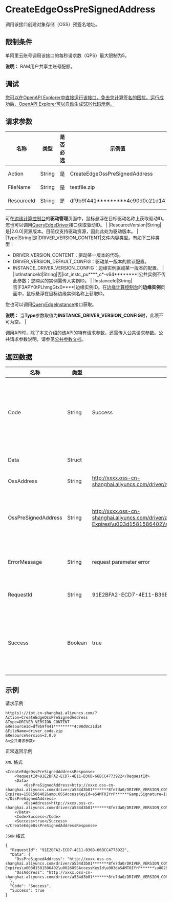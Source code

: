 # CreateEdgeOssPreSignedAddress

调用该接口创建对象存储（OSS）预签名地址。

## 限制条件

单阿里云账号调用该接口的每秒请求数（QPS）最大限制为5。

**说明：** RAM用户共享主账号配额。

## 调试

[您可以在OpenAPI Explorer中直接运行该接口，免去您计算签名的困扰。运行成功后，OpenAPI Explorer可以自动生成SDK代码示例。](https://api.aliyun.com/#product=Iot&api=CreateEdgeOssPreSignedAddress&type=RPC&version=2018-01-20)

## 请求参数

|名称|类型|是否必选|示例值|描述|
|--|--|----|---|--|
|Action|String|是|CreateEdgeOssPreSignedAddress|系统规定参数。取值：CreateEdgeOssPreSignedAddress。 |
|FileName|String|是|testfile.zip|文件名，格式为`<文件名>.<后缀>`。 |
|ResourceId|String|是|df9b9f441\*\*\*\*\*\*\*\*\*4c90d0c21d14|资源ID。目前仅支持驱动资源，因此此处为驱动ID。

可在[边缘计算控制台](https://iot.console.aliyun.com/le/instance/list)的**驱动管理**页面中，鼠标悬浮在目标驱动名称上获取驱动ID。您也可以调用[QueryEdgeDriver](~~155776~~)接口获取驱动ID。 |
|ResourceVersion|String|是|2.0.0|资源版本。目前仅支持驱动资源，因此此处为驱动版本。 |
|Type|String|是|DRIVER\_VERSION\_CONTENT|文件内容类型。有如下三种类型：

-   DRIVER\_VERSION\_CONTENT：驱动某一版本的代码。
-   DRIVER\_VERSION\_DEFAULT\_CONFIG：驱动某一版本的默认配置。
-   INSTANCE\_DRIVER\_VERSION\_CONFIG：边缘实例驱动某一版本的配置。 |
|IotInstanceId|String|否|iot\_instc\_pu\*\*\*\*\_c\*-v64\*\*\*\*\*\*\*\*|公共实例不传此参数；您购买的实例需传入实例ID。 |
|InstanceId|String|否|F3APY0tPLhmgGtx0\*\*\*\*|边缘实例ID。在[边缘计算控制台](https://iot.console.aliyun.com/le/instance/list)的**边缘实例**页面中，鼠标悬浮在目标边缘实例名称上获取ID。

您也可以调用[QueryEdgeInstance](~~135214~~)接口获取。

**说明：** 当**Type**参数取值为**INSTANCE\_DRIVER\_VERSION\_CONFIG**时，此项不可为空。 |

调用API时，除了本文介绍的该API的特有请求参数，还需传入公共请求参数。公共请求参数说明，请参见[公共参数文档](~~135196~~)。

## 返回数据

|名称|类型|示例值|描述|
|--|--|---|--|
|Code|String|Success|接口返回码。Success表示成功，其它表示错误码。详情请参见[错误码](~~135200~~)。 |
|Data|Struct| |调用成功时，返回的数据。 |
|OssAddress|String|http://xxxx.oss-cn-shanghai.aliyuncs.com/driver/a534d3b81\*\*\*\*\*\*\*8fe7da0/DRIVER\_VERSION\_CONTENT/df9b9f441\*\*\*\*\*\*\*\*\*4c90d0c21d14/2.0.0/1581586102750/driver\_code.zip|OSS地址。 |
|OssPreSignedAddress|String|http://xxxx.oss-cn-shanghai.aliyuncs.com/driver/a534d3b81\*\*\*\*\*\*\*8fe7da0/DRIVER\_VERSION\_CONTENT/df9b9f441\*\*\*\*\*\*\*\*\*4c90d0c21d14/2.0.0/1581586102750/driver\_code.zip?Expires\\u003d1581586402\\u0026OSSAccessKeyId\\u003daS4MT0IYrP\*\*\*\*\*\*\\u0026Signature\\u003dIUUjZ881H3rUoCOwjMXPmGbw\*\*\*\*\*\*|OSS预签名地址。更多信息，请参见[OSS文档](~~32016~~)。 |
|ErrorMessage|String|request parameter error|调用失败时，返回的出错信息。 |
|RequestId|String|91E2BFA2-ECD7-4E11-B36B-66BCC4773922|阿里云为该请求生成的唯一标识符。 |
|Success|Boolean|true|表示是否调用成功。true表示调用成功，false表示调用失败。 |

## 示例

请求示例

```
http(s)://iot.cn-shanghai.aliyuncs.com/?Action=CreateEdgeOssPreSignedAddress
&Type=DRIVER_VERSION_CONTENT
&ResourceId=df9b9f441*********4c90d0c21d14
&FileName=driver_code.zip
&ResourceVersion=2.0.0
&<公共请求参数>
```

正常返回示例

`XML` 格式

```
<CreateEdgeOssPreSignedAddressResponse>
    <RequestId>91E2BFA2-ECD7-4E11-B36B-66BCC4773922</RequestId>
    <Data>
        <OssPreSignedAddress>http://xxxx.oss-cn-shanghai.aliyuncs.com/driver/a534d3b81*******8fe7da0/DRIVER_VERSION_CONTENT/df9b9f441*********4c90d0c21d14/2.0.0/1581586102750/driver_code.zip?Expires=1581586402&amp;OSSAccessKeyId=aS4MT0IYrP******&amp;Signature=IUUjZ881H3rUoCOwjMXPmGbw******</OssPreSignedAddress>
        <OssAddress>http://xxxx.oss-cn-shanghai.aliyuncs.com/driver/a534d3b81*******8fe7da0/DRIVER_VERSION_CONTENT/df9b9f441*********4c90d0c21d14/2.0.0/1581586102750/driver_code.zip</OssAddress>
    </Data>
    <Code>Success</Code>
    <Success>true</Success>
</CreateEdgeOssPreSignedAddressResponse>
```

`JSON` 格式

```
{
  "RequestId": "91E2BFA2-ECD7-4E11-B36B-66BCC4773922",
  "Data": {
    "OssPreSignedAddress": "http://xxxx.oss-cn-shanghai.aliyuncs.com/driver/a534d3b81*******8fe7da0/DRIVER_VERSION_CONTENT/df9b9f441*********4c90d0c21d14/2.0.0/1581586102750/driver_code.zip?Expires\u003d1581586402\u0026OSSAccessKeyId\u003daS4MT0IYrP******\u0026Signature\u003dIUUjZ881H3rUoCOwjMXPmGbw******",
    "OssAddress": "http://xxxx.oss-cn-shanghai.aliyuncs.com/driver/a534d3b81*******8fe7da0/DRIVER_VERSION_CONTENT/df9b9f441*********4c90d0c21d14/2.0.0/1581586102750/driver_code.zip"
  },
  "Code": "Success",
  "Success": true
}
```


